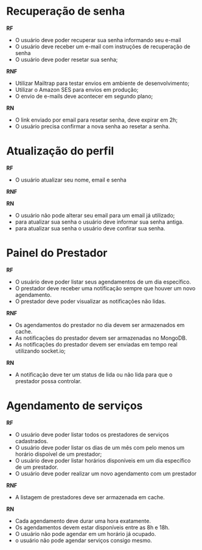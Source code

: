 # Recuperação de senha

**RF**

- O usuário deve poder recuperar sua senha informando seu e-mail
- O usuário deve receber um e-mail com instruções de recuperação de senha
- O usuário deve poder resetar sua senha;

**RNF**

- Utilizar Mailtrap para testar envios em ambiente de desenvolvimento;
- Utilizar o Amazon SES para envios em produção;
- O envio de e-mails deve acontecer em segundo plano;

**RN**

- O link enviado por email para resetar senha, deve expirar em 2h;
- O usuário precisa confirmar a nova senha ao resetar a senha.


# Atualização do perfil

**RF**

- O usuário atualizar seu nome, email e senha


**RNF**

**RN**

- O usuário não pode alterar seu email para um email já utilizado;
- para atualizar sua senha o usuário deve informar sua senha antiga.
- para atualizar sua senha o usuário deve confirar sua senha.


# Painel do Prestador

**RF**

- O usuário deve poder listar seus agendamentos de um dia específico.
- O prestador deve receber uma notificação sempre que houver um novo agendamento.
- O prestador deve poder visualizar as notificações não lidas.

**RNF**

- Os agendamentos do prestador no dia devem ser armazenados em cache.
- As notificações do prestador devem ser armazenadas no MongoDB.
- As notificações do prestador devem ser enviadas em tempo real utilizando socket.io;

**RN**

- A notificação deve ter um status de lida ou não lida para que o prestador possa controlar.

# Agendamento de serviços

**RF**

- O usuário deve poder listar todos os prestadores de serviços cadastrados.
- O usuário deve poder listar os dias de um mês com pelo menos um horário dispoível de um prestador;
- O usuário deve poder listar horários disponíveis em um dia específico de um prestador.
- O usuário deve poder realizar um novo agendamento com um prestador

**RNF**

- A listagem de prestadores deve ser armazenada em cache.

**RN**

- Cada agendamento deve durar uma hora exatamente.
- Os agendamentos devem estar disponíveis entre as 8h e 18h.
- O usuário não pode agendar em um horário já ocupado.
- o usuário não pode agendar serviços consigo mesmo.
